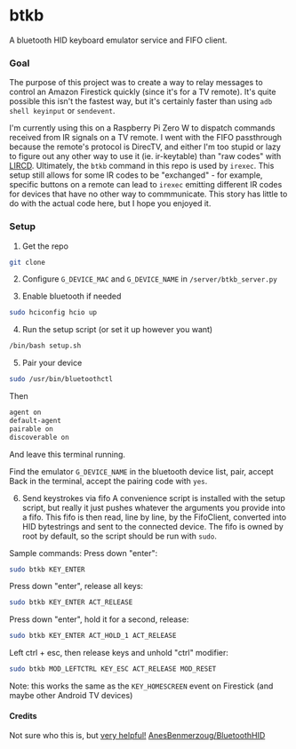 # btkb

A bluetooth HID keyboard emulator service and FIFO client.

### Goal
The purpose of this project was to create a way to relay messages to control an Amazon Firestick quickly (since it's for a TV remote). It's quite possible this isn't the fastest way, but it's certainly faster than using `adb shell keyinput` or `sendevent`.

I'm currently using this on a Raspberry Pi Zero W to dispatch commands received from IR signals on a TV remote. I went with the FIFO passthrough because the remote's protocol is DirecTV, and either I'm too stupid or lazy to figure out any other way to use it (ie. ir-keytable) than "raw codes" with [LIRCD](https://www.lirc.org/html/lircd.html). Ultimately, the `btkb` command in this repo is used by `irexec`. This setup still allows for some IR codes to be "exchanged" - for example, specific buttons on a remote can lead to `irexec` emitting different IR codes for devices that have no other way to commmunicate. This story has little to do with the actual code here, but I hope you enjoyed it.


### Setup
1. Get the repo
```sh
git clone 
```

2. Configure `G_DEVICE_MAC` and `G_DEVICE_NAME` in `/server/btkb_server.py`

3. Enable bluetooth if needed
```sh
sudo hciconfig hcio up
```

4. Run the setup script (or set it up however you want)
```sh
/bin/bash setup.sh
```

5. Pair your device
```sh
sudo /usr/bin/bluetoothctl
```
Then
```sh
agent on
default-agent
pairable on
discoverable on
```
And leave this terminal running.

Find the emulator `G_DEVICE_NAME` in the bluetooth device list, pair, accept
Back in the terminal, accept the pairing code with `yes`.

6. Send keystrokes via fifo
A convenience script is installed with the setup script, but really it just pushes whatever the arguments you provide into a fifo.
This fifo is then read, line by line, by the FifoClient, converted into HID bytestrings and sent to the connected device.
The fifo is owned by root by default, so the script should be run with `sudo`.

Sample commands:
Press down "enter":
```sh
sudo btkb KEY_ENTER
```

Press down "enter", release all keys:
```sh
sudo btkb KEY_ENTER ACT_RELEASE
```

Press down "enter", hold it for a second, release:
```sh
sudo btkb KEY_ENTER ACT_HOLD_1 ACT_RELEASE
```

Left ctrl + esc, then release keys and unhold "ctrl" modifier:
```sh
sudo btkb MOD_LEFTCTRL KEY_ESC ACT_RELEASE MOD_RESET
```
Note: this works the same as the `KEY_HOMESCREEN` event on Firestick (and maybe other Android TV devices)


#### Credits
Not sure who this is, but [very helpful!](http://yetanotherpointlesstechblog.blogspot.com/2016/04/emulating-bluetooth-keyboard-with.html)
[AnesBenmerzoug/BluetoothHID](https://github.com/AnesBenmerzoug/Bluetooth_HID)